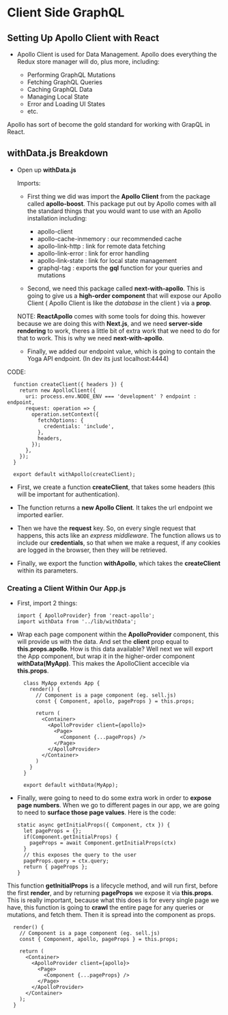 # Client Side GraphQL

## Setting Up Apollo Client with React

- Apollo Client is used for Data Management. Apollo does everything the Redux store manager will do, plus more, including:

  - Performing GraphQL Mutations
  - Fetching GraphQL Queries
  - Caching GraphQL Data
  - Managing Local State
  - Error and Loading UI States
  - etc.

Apollo has sort of become the gold standard for working with GrapQL in React. 

## withData.js Breakdown

- Open up **withData.js**

  Imports:

  - First thing we did was import the **Apollo Client** from the package called **apollo-boost**. This package put out by Apollo comes with all the standard things that you would want to use with an Apollo installation including:
    
    - apollo-client
    - apollo-cache-inmemory : our recommended cache
    - apollo-link-http : link for remote data fetching
    - apollo-link-error : link for error handling
    - apollo-link-state : link for local state management
    - graphql-tag : exports the **gql** function for your queries and mutations


  - Second, we need this package called **next-with-apollo**. This is going to give us a **high-order component** that will expose our Apollo Client ( Apollo Client is like the *database* in the client ) via a **prop**.

  NOTE: **ReactApollo** comes with some tools for doing this. however because we are doing this with **Next.js**, and we need **server-side rendering** to work, theres a little bit of extra work that we need to do for that to work. This is why we need **next-with-apollo**.

  - Finally, we added our endpoint value, which is going to contain the Yoga API endpoint. (In dev its just localhost:4444)


 CODE:

      function createClient({ headers }) {
        return new ApolloClient({
          uri: process.env.NODE_ENV === 'development' ? endpoint : endpoint,
          request: operation => {
            operation.setContext({
              fetchOptions: {
                credentials: 'include',
              },
              headers,
            });
          },
        });
      }

      export default withApollo(createClient);
  

- First, we create a function **createClient**, that takes some headers (this will be important for authentication).

- The function returns a **new Apollo Client**. It takes the url endpoint we imported earlier. 

- Then we have the **request** key. So, on every single request that happens, this acts like an *express middleware*. The function allows us to include our **credentials**, so that when we make a request, if any cookies are logged in the browser, then they will be retrieved.

- Finally, we export the function **withApollo**, which takes the **createClient** within its parameters. 

### Creating a Client Within Our App.js

- First, import 2 things:

      import { ApolloProvider} from 'react-apollo';
      import withData from '../lib/withData';

- Wrap each page component within the **ApolloProvider** component, this will provide us with the data. And set the **client** prop equal to **this.props.apollo**. How is this data available? Well next we will export the App component, but wrap it in the higher-order component **withData(MyApp)**. This makes the ApolloClient accecible via **this.props**.

        class MyApp extends App {
          render() {
            // Component is a page component (eg. sell.js)
            const { Component, apollo, pageProps } = this.props;

            return (
              <Container>
                <ApolloProvider client={apollo}>
                  <Page>
                    <Component {...pageProps} />
                  </Page>
                </ApolloProvider>
              </Container>
            )
          }
        }

        export default withData(MyApp);

- Finally, were going to need to do some extra work in order to **expose page numbers**. When we go to different pages in our app, we are going to need to **surface those page values**. Here is the code:

      static async getInitialProps({ Component, ctx }) {
        let pageProps = {};
        if(Component.getInitialProps) {
          pageProps = await Component.getInitialProps(ctx)
        }
        // this exposes the query to the user
        pageProps.query = ctx.query;
        return { pageProps };
      }
  
This function **getInitialProps** is a lifecycle method, and will run first, before the first **render**, and by returning **pageProps** we expose it via **this.props**. This is really important, because what this does is for every single page we have, this function is going to **crawl** the entire page for any queries or mutations, and fetch them. Then it is spread into the component as props.

      render() {
        // Component is a page component (eg. sell.js)
        const { Component, apollo, pageProps } = this.props;

        return (
          <Container>
            <ApolloProvider client={apollo}>
              <Page>
                <Component {...pageProps} />
              </Page>
            </ApolloProvider>
          </Container>
        );
      }